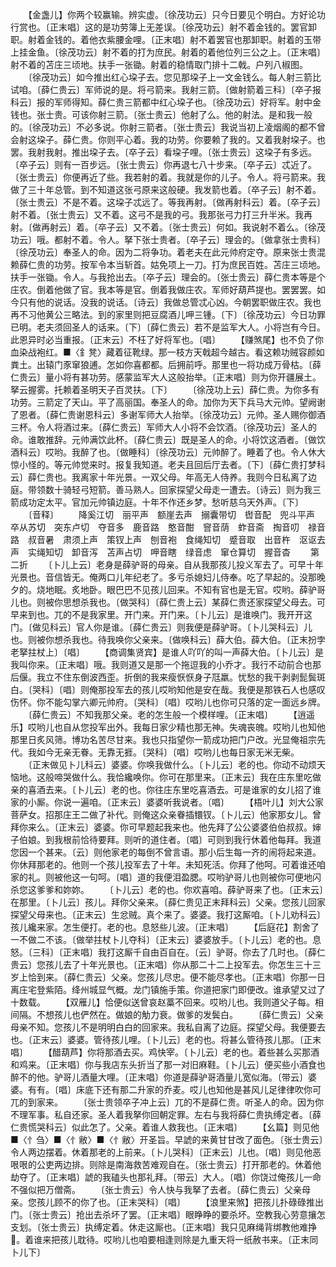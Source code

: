<!-- { "loadSidebar": true } -->
　　【金盏儿】你两个较赢输。辨实虚。〔徐茂功云〕只今日要见个明白。方好论功行赏也。〔正末唱〕这的是功劳簿上无差误。〔徐茂功云〕射不着金钱的。罢官卸职。射着金钱的。着他衣紫腰金哩。〔正末唱〕射不着罢官也那卸职。射着的玉带上挂金鱼。〔徐茂功云〕射不着的打为庶民。射着的着他位列三公之上。〔正末唱〕射不着的苫庄三顷地。扶手一张锄。射着的稳情取门排十二戟。户列八椒图。
　　〔徐茂功云〕如今推出红心垜子去。您见那垜子上一文金钱么。每人射三箭比试咱。〔薛仁贵云〕军师说的是。将弓箭来。我射三箭。〔做射箭着三科〕〔卒子报科云〕报的军师得知。薛仁贵三箭都中红心垜子也。〔徐茂功云〕好将军。射中金钱也。张士贵。可该你射三箭。〔张士贵云〕他射了么。他的射法。是和我一般的。〔徐茂功云〕不必多说。你射三箭者。〔张士贵云〕我说当初上凌烟阁的都不曾会射这垜子。薛仁贵。你则平心着。我的功劳。你要赖了我的。又着我射垜子。也罢。我射我射。推出垜子去。〔卒子云〕看垜子哩。〔张士贵云〕这垜子有多远。〔卒子云〕则有一百步远。〔张士贵云〕你再退七八十步来。〔卒子云〕忒近了。〔张士贵云〕你便再近了些。我若射的着。我就是你的儿子。令人。将弓箭来。我做了三十年总管。到不知道这张弓原来这般硬。我发箭也着。〔卒子云〕射不着。〔张士贵云〕不是不着。这垜子忒远了。等我再射。〔做再射科云〕着。〔卒子云〕射不着。〔张士贵云〕又不着。这弓不是我的弓。我那张弓力打三升半米。我再射。〔做再射云〕着。〔卒子云〕又不着。〔张士贵云〕何如。我说射不着么。〔徐茂功云〕哦。都射不着。令人。拏下张士贵者。〔卒子云〕理会的。〔做拿张士贵科〕〔徐茂功云〕奉圣人的命。因为二将争功。着老夫在此元帅府定夺。原来张士贵混赖薛仁贵的功劳。按军令本当斩首。姑免项上一刀。打为庶民百姓。苫庄三顷地。扶手一张锄。令人。与我抢出去。〔卒子云〕理会的。〔张士贵云〕薛仁贵本等是个庄农。倒着他做了官。我本等是官。倒着我做庄农。军师好葫芦提也。罢罢罢。如今只有他的说话。没我的说话。〔诗云〕我做总管忒心凶。今朝罢职做庄农。我也再不习他黄公三略法。到的家里则把豆腐酒儿呷三锺。〔下〕〔徐茂功云〕今日功罪已明。老夫须回圣人的话来。〔下〕〔薛仁贵云〕若不是监军大人。小将岂有今日。此恩异时必当重报。〔正末云〕不枉了好将军也。〔唱〕
　　【赚煞尾】也不负了你血染战袍红。■〈釒凳〉藏着征靴绿。那一枝方天戟超今越古。看这赖功贼容颜如粪土。出辕门豕窜狼逋。怎如你喜都都。后拥前呼。那里也一将功成万骨枯。〔薛仁贵云〕量小将有甚功劳。感蒙监军大人这般抬举。〔正末唱〕则为你开疆展土。拏云握雾。托赖着圣明天子百灵扶。〔下〕
　　〔徐茂功上云〕薛仁贵。为你多有功劳。三箭定了天山。平了高丽国。奉圣人的命。加你为天下兵马大元帅。望阙谢了恩者。〔薛仁贵谢恩科云〕多谢军师大人抬举。〔徐茂功云〕元帅。圣人赐你御酒三杯。令人将酒过来。〔薛仁贵云〕军师大人小将不会饮酒。〔徐茂功云〕圣人的命。谁敢推辞。元帅满饮此杯。〔薛仁贵云〕既是圣人的命。小将饮这酒者。〔做饮酒科云〕哎哟。我醉了也。〔做睡科〕〔徐茂功云〕元帅醉了。睡着了也。令人休大惊小怪的。等元帅觉来时。报复我知道。老夫且回后厅去者。〔下〕〔薛仁贵打梦科云〕薛仁贵也。我离家十年光景。一双父母。年高无人侍养。我则今日私离了边庭。带领数十骑轻弓短箭。善马熟人。回家探望父母走一遭去。〔诗云〕则为我三箭成功定太平。官加元帅镇边庭。十年不作还乡梦。愁听慈乌天外声。〔下〕
　　〔音释〕
　　降奚江切　丽平声　额崖去声　搦囊带切　辔音配　兜斗平声　卒从苏切　突东卢切　夺音多　鹿音路　憨音酣　窨音荫　蚱音斋　掏音叨　禄音路　叔音暑　肃须上声　策钗上声　刨音袍　食绳知切　蹙音取　出音杵　沤讴去声　实绳知切　卸音泻　苫声占切　呷音瞎　绿音虑　窜仓算切　握音杳
　　第二折
　　〔卜儿上云〕老身是薛驴哥的母亲。自从我那孩儿投义军去了。可早十年光景也。音信皆无。俺两口儿年纪老了。多亏杀媳妇儿侍奉。吃了早起的。没那晚夕的。烧地眠。炙地卧。眼巴巴不见孩儿回来。不知有官也是无官。哎哟。薛驴哥儿也。则被你思想杀我也。〔做哭科〕〔薛仁贵上云〕某薛仁贵还家探望父母去。可早来到也。兀的不是我家里。开门来。开门来。〔卜儿云〕是谁唤门。我开开这门。〔做见科云〕官人你是谁。〔薛仁贵云〕则我便是薛驴哥。〔卜儿哭科云〕儿也。则被你想杀我也。待我唤你父亲来。〔做唤科云〕薛大伯。薛大伯。〔正末扮孛老拏拄杖上〕〔唱〕
　　【商调集贤宾】是谁人吖吖的叫一声薛大伯。〔卜儿云〕是我叫你来。〔正末唱〕哦。我则道又是那一个拖逗我的小乔才。我行不动前合也那后偃。我立不住东倒波西歪。折倒的我来瘦恹恹身子尫羸。忧愁的我干剥剥髭鬓斑白。〔哭科〕〔唱〕则俺那投军去的孩儿哎哟知他是安在哉。我便是那铁石人也感叹伤怀。你不能勾掌六卿元帅府。〔哭科〕〔唱〕哎哟儿也你可只落的定一面远乡牌。
　　〔薛仁贵云〕不知我那父亲。老的怎生般一个模样哩。〔正末唱〕
　　【逍遥乐】哎哟儿也自从您投军出外。我每日家少精也那无神。失魂丧魄。哎哟儿也知他那里日炙风筛。博功名苦尽甘来。我也只指望你一箭成功把门户改。光显俺祖宗先代。我如今无亲无眷。无靠无捱。〔哭科〕〔唱〕哎哟儿也每日家无米无柴。
　　〔正末做见卜儿科云〕婆婆。你唤我做什么。〔卜儿云〕老的也。你动不动烦天恼地。这般啼哭做什么。我恰纔唤你。你可在那里来。〔正末云〕我在庄东里吃做亲的喜酒去来。〔卜儿云〕老的也。你往庄东里吃喜酒去。可是谁家的女儿招了谁家的小厮。你说一遍咱。〔正末云〕婆婆听我说者。〔唱〕
　　【梧叶儿】刘大公家菩萨女。招那庄王二做了补代。则俺这众亲眷插镮钗。〔卜儿云〕他家那女儿。曾拜你来么。〔正末云〕婆婆。你可早题起我来也。他先拜了公公婆婆伯伯叔叔。婶子伯娘。到我根前恰待要拜。则听的道住者。〔唱〕可则到我行休着他每拜。我道您因一个甚来。〔云〕则他家老的每倒不曾言语。那小后生每一齐的闹将起来道。你休拜那老的。他则一个孩儿投军去了十年。未知死活。你拜了他呵。可着谁还咱家的礼。则被他这一句呵。〔唱〕道的我便泪盈腮。哎哟驴哥儿也则被你可便地闪杀您这爹爹和妳妳。
　　〔卜儿云〕老的也。你欢喜咱。薛驴哥来了也。〔正末云〕在那里。〔卜儿云〕孩儿。拜你父亲来。〔薛仁贵见正末拜科云〕父亲。您孩儿回家探望父母来也。〔正末云〕生忿贼。真个来了。婆婆。我打这厮咱。〔卜儿劝科云〕孩儿纔来家。怎生便打。老的也。息怒些儿波。〔正末唱〕
　　【后庭花】割舍了一不做二不该。〔做举拄杖卜儿夺科〕〔正末云〕婆婆放手。〔卜儿云〕老的也。息怒。〔三科〕〔正末唱〕我打这厮千自由百自在。〔云〕驴哥。你去了几时也。〔薛仁贵云〕您孩儿去了十年光景也。〔正末唱〕你从那二十二上投军去。你怎生三十三岁上恰到来。〔薛仁贵云〕父亲。您孩儿尽忠。便不能尽孝也。〔正末唱〕你那一日离庄宅登紫陌。绛州城显气概。龙门镇施手策。你道把家门即便改。谁承望又过了十数载。
　　【双雁儿】恰便似送曾哀赵藁不回来。哎哟儿也。我则道父子每。相间隔。不想孩儿也俨然在。做娘的觔力衰。做爹的发鬓白。
　　〔薛仁贵云〕父亲母亲不知。您孩儿不是明明白白的回家来。我私自离了边庭。探望父母。我便要去也。〔正末云〕婆婆。管待孩儿哩。〔卜儿云〕老的也。将甚么管待孩儿那。〔正末唱〕
　　【醋葫芦】你将那酒去买。鸡快宰。〔卜儿云〕老的也。着些甚么买那酒和鸡来。〔正末唱〕你与我店东头折当了那一对旧麻鞋。〔卜儿云〕便买些小酒食也醉不的他。驴哥儿酒量大哩。〔正末唱〕你道是薛驴哥酒量儿宽似海。〔带云〕婆婆。有有。〔唱〕床底下还有那二升家的乔麦。哎儿也知他是甚风儿足律律吹你可兀的到家来。
　　〔张士贵领卒子冲上云〕兀的不是薛仁贵。听圣人的命。因为你不理军事。私自还家。圣人着我拏你回朝定罪。左右与我将薛仁贵执缚定者。〔薛仁贵慌哭科云〕似此怎了。父亲。着谁人救我也。〔正末唱〕
　　【幺篇】则见他■〈忄刍〉■〈忄敝〉■〈忄敝〉开圣旨。早諕的来黄甘甘改了面色。〔张士贵云〕令人两边摆着。休着那老的上前来。〔卜儿哭科〕〔正末云〕儿也。〔唱〕则见他恶哏哏的公吏两边排。则除是南海救苦难观自在。〔张士贵云〕打开那老的。休着他劫夺了。〔正末唱〕諕的我磕头也那礼拜。〔带云〕大人。〔唱〕你饶过俺孩儿一命不强似把万僧斋。
　　〔张士贵云〕令人快与我拏了去者。〔薛仁贵云〕父亲母亲。您孩儿顾不的你了也。〔正末哭科〕〔唱〕
　　【浪里来煞】把孩儿扑碌碌推出门。〔张士贵云〕抢出去杀坏了罢。〔正末唱〕眼睁睁的要杀坏。空教我心劳意攘怎支划。〔张士贵云〕执缚定着。休走这厮也。〔正末唱〕我只见麻绳背绑教他难挣。着谁来把孩儿耽待。哎哟儿也咱要相逢则除是九重天将一纸赦书来。〔正末同卜儿下〕
